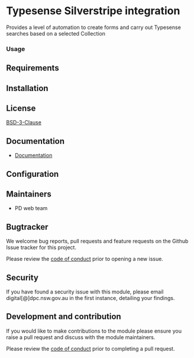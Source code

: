 # Typesense Silverstripe integration

Provides a level of automation to create forms and carry out Typesense searches based on a selected Collection

### Usage


## Requirements


## Installation


## License

[BSD-3-Clause](./LICENSE.md)

## Documentation

* [Documentation](./docs/en/001_index.md)

## Configuration


## Maintainers

+ PD web team

## Bugtracker

We welcome bug reports, pull requests and feature requests on the Github Issue tracker for this project.

Please review the [code of conduct](./code-of-conduct.md) prior to opening a new issue.

## Security

If you have found a security issue with this module, please email digital[@]dpc.nsw.gov.au in the first instance, detailing your findings.

## Development and contribution

If you would like to make contributions to the module please ensure you raise a pull request and discuss with the module maintainers.

Please review the [code of conduct](./code-of-conduct.md) prior to completing a pull request.
